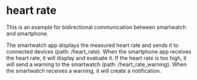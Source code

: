 # heart rate
This is an example for bidirectional communication between smartwatch and smartphone.

The smartwatch app displays the measured heart rate and sends it to connected devices (path: /heart_rate).
When the smartphone app receives the heart rate, it will display and evaluate it. If the heart rate
is too high, it will send a warning to the smartwatch (path: /heart_rate_warning). When the smartwatch
receives a warning, it will create a notification.
